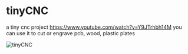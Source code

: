 # tinyCNC
a tiny cnc project
https://www.youtube.com/watch?v=Y9JTrhbh14M 
you can use it to cut or engrave pcb, wood, plastic plates

![tinyCNC](https://github.com/erolcum/tinyCNC/assets/110387801/b87ec4d1-4630-4c0e-a708-eb64cd0f2ddf)
